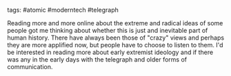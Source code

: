 tags: #atomic #moderntech #telegraph 

Reading more and more online about the extreme and radical ideas of some people got me thinking about whether this is just and inevitable part of human history. There have always been those of "crazy" views and perhaps they are more applified now, but people have to choose to listen to them. I'd be interested in reading more about early extremist ideology and if there was any in the early days with the telegraph and older forms of communication.